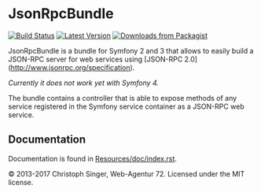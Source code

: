 JsonRpcBundle
=============

[![Build Status](https://secure.travis-ci.org/wasinger/jsonrpc-bundle.png?branch=master)](http://travis-ci.org/wasinger/jsonrpc-bundle)
[![Latest Version](http://img.shields.io/packagist/v/wa72/jsonrpc-bundle.svg)](https://packagist.org/packages/wa72/jsonrpc-bundle)
[![Downloads from Packagist](http://img.shields.io/packagist/dt/wa72/jsonrpc-bundle.svg)](https://packagist.org/packages/wa72/jsonrpc-bundle)


JsonRpcBundle is a bundle for Symfony 2 and 3 that allows to easily build a JSON-RPC server for web services using [JSON-RPC 2.0] (http://www.jsonrpc.org/specification).

*Currently it does not work yet with Symfony 4.*

The bundle contains a controller that is able to expose methods of any service registered in the Symfony service container as a JSON-RPC web service.

Documentation
-------------

Documentation is found in [Resources/doc/index.rst](Resources/doc/index.rst).


© 2013-2017 Christoph Singer, Web-Agentur 72. Licensed under the MIT license.

